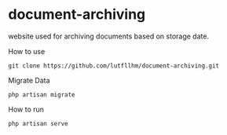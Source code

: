 # document-archiving
website used for archiving documents based on storage date.

How to use
```
git clone https://github.com/lutfllhm/document-archiving.git
```
Migrate Data
```
php artisan migrate
```

How to run
```
php artisan serve
````
